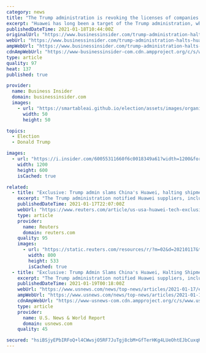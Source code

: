 ```yaml
---
category: news
title: "The Trump administration is revoking the licenses of companies that supply to Huawei, as a final blow to the Chinese tech giant"
excerpt: "Huawei has long been a target of the Trump administration, which believes it spies for the Chinese government. Huawei has repeatedly denied the claim."
publishedDateTime: 2021-01-18T10:44:00Z
originalUrl: "https://www.businessinsider.com/trump-administration-halts-huawei-supply-shipments-2021-1"
webUrl: "https://www.businessinsider.com/trump-administration-halts-huawei-supply-shipments-2021-1"
ampWebUrl: "https://www.businessinsider.com/trump-administration-halts-huawei-supply-shipments-2021-1?amp"
cdnAmpWebUrl: "https://www-businessinsider-com.cdn.ampproject.org/c/s/www.businessinsider.com/trump-administration-halts-huawei-supply-shipments-2021-1?amp"
type: article
quality: 97
heat: 137
published: true

provider:
  name: Business Insider
  domain: businessinsider.com
  images:
    - url: "https://smartableai.github.io/election/assets/images/organizations/businessinsider.com-50x50.jpg"
      width: 50
      height: 50

topics:
  - Election
  - Donald Trump

images:
  - url: "https://i.insider.com/60055311660f6c0018349a61?width=1200&format=jpeg"
    width: 1200
    height: 600
    isCached: true

related:
  - title: "Exclusive: Trump admin slams China's Huawei, halting shipments from Intel, others - sources"
    excerpt: "The Trump administration notified Huawei suppliers, including chipmaker Intel, that it is revoking certain licenses to sell to the Chinese company and intends to reject dozens of other applications to supply the telecommunications firm,"
    publishedDateTime: 2021-01-17T22:07:00Z
    webUrl: "https://www.reuters.com/article/us-usa-huawei-tech-exclusive/exclusive-trump-admin-slams-chinas-huawei-halting-shipments-from-intel-others-sources-idUKKBN29M0KD"
    type: article
    provider:
      name: Reuters
      domain: reuters.com
    quality: 95
    images:
      - url: "https://static.reuters.com/resources/r/?m=02&d=20210117&t=2&i=1548118670&r=LYNXMPEH0G0DZ&w=800"
        width: 800
        height: 533
        isCached: true
  - title: "Exclusive: Trump Admin Slams China's Huawei, Halting Shipments From Intel, Others - Sources"
    excerpt: "The Trump administration notified Huawei suppliers, including chipmaker Intel, that it is revoking certain licenses to sell to the Chinese company and intends to reject dozens of other applications to supply the telecommunications firm,"
    publishedDateTime: 2021-01-19T00:18:00Z
    webUrl: "https://www.usnews.com/news/top-news/articles/2021-01-17/exclusive-trump-slams-huawei-and-its-suppliers-one-final-time"
    ampWebUrl: "https://www.usnews.com/news/top-news/articles/2021-01-17/exclusive-trump-slams-huawei-and-its-suppliers-one-final-time?context=amp"
    cdnAmpWebUrl: "https://www-usnews-com.cdn.ampproject.org/c/s/www.usnews.com/news/top-news/articles/2021-01-17/exclusive-trump-slams-huawei-and-its-suppliers-one-final-time?context=amp"
    type: article
    provider:
      name: U.S. News & World Report
      domain: usnews.com
    quality: 45

secured: "hsiBSjyEPbIRFoQ+l4CWwsjO5RF7JuTgj8cbM+GfTerHKg4LUeOhtEJbCuxqK8KS2eBL1rf07Uaj3SEE1R0gTP8vN5gpqN1WliPAk0/hc8b9aikq7k+O2AgLH1Ze3GNyi62cQSYxpncVHEUlYULOQRiqRqt/6iMWus6bvof0WEt2d6m3/o0o+k6tQzEljbXsIOfYx9Oieeu08pJXHau5s/BA5mXferz75fHo0PNMQwj+1MOu0pvyShN5pgO1nImsjakrn6Pbv6Y0S34djtcZiG5YYigTdnsQEYj9NsYs3Ng1WUZvNxQ8/Zbn8AO/2tbct8h/I+zjJVZPKlEVYw2ApXJJypPbpbQFN3DUYstQ/Ro=;5qjkXuaqKqQ41Tpb/0aqPQ=="
---
```



